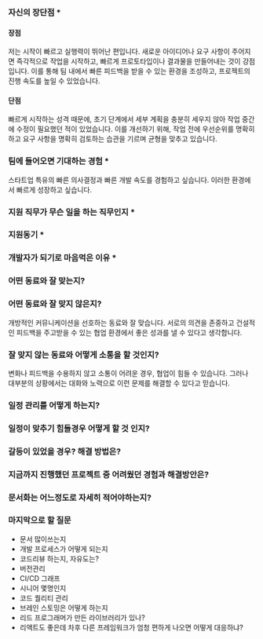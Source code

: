 ### 자신의 장단점 \*

#### 장점

저는 시작이 빠르고 실행력이 뛰어난 편입니다. 새로운 아이디어나 요구 사항이 주어지면 즉각적으로 작업을 시작하고,
빠르게 프로토타입이나 결과물을 만들어내는 것이 강점입니다.
이를 통해 팀 내에서 빠른 피드백을 받을 수 있는 환경을 조성하고, 프로젝트의 진행 속도를 높일 수 있었습니다.

#### 단점

빠르게 시작하는 성격 때문에, 초기 단계에서 세부 계획을 충분히 세우지 않아 작업 중간에 수정이 필요했던 적이 있었습니다.
이를 개선하기 위해, 작업 전에 우선순위를 명확히 하고 요구 사항을 명확히 검토하는 습관을 기르며 균형을 맞추고 있습니다.

### 팀에 들어오면 기대하는 경험 \*

스타트업 특유의 빠른 의사결정과 빠른 개발 속도를 경험하고 싶습니다. 이러한 환경에서 빠르게 성장하고 싶습니다.

### 지원 직무가 무슨 일을 하는 직무인지 \*

### 지원동기 \*

### 개발자가 되기로 마음먹은 이유 \*

### 어떤 동료와 잘 맞는지?

### 어떤 동료와 잘 맞지 않은지?

개방적인 커뮤니케이션을 선호하는 동료와 잘 맞습니다. 서로의 의견을 존중하고 건설적인 피드백을 주고받을 수 있는 협업 환경에서 좋은 성과를 낼 수 있다고 생각합니다.

### 잘 맞지 않는 동료와 어떻게 소통을 할 것인지?

변화나 피드백을 수용하지 않고 소통이 어려운 경우, 협업이 힘들 수 있습니다. 그러나 대부분의 상황에서는 대화와 노력으로 이런 문제를 해결할 수 있다고 믿습니다.

### 일정 관리를 어떻게 하는지?

### 일정이 맞추기 힘들경우 어떻게 할 것 인지?

### 갈등이 있었을 경우? 해결 방법은?

### 지금까지 진행했던 프로젝트 중 어려웠던 경험과 해결방안은?

### 문서화는 어느정도로 자세히 적어야하는지?

### 마지막으로 할 질문

- 문서 많이쓰는지
- 개발 프로세스가 어떻게 되는지
- 코드리뷰 하는지, 자유도는?
- 버전관리
- CI/CD 그래프
- 시니어 몇명인지
- 코드 퀄리티 관리
- 브레인 스토밍은 어떻게 하는지
- 리드 프로그래머가 만든 라이브러리가 있나?
- 리액트도 좋은데 차후 다른 프레임워크가 엄청 편하게 나오면 어떻게 대응하냐?
